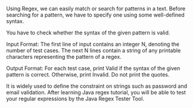 Using Regex, we can easily match or search for patterns in a text. Before searching for a pattern, we have to specify one using some well-defined syntax.

You have to check whether the syntax of the given pattern is valid.


Input Format:
The first line of input contains an integer N, denoting the number of test cases. The next N lines contain a string of any printable characters representing the pattern of a regex.


Output Format:
For each test case, print Valid if the syntax of the given pattern is correct. Otherwise, print Invalid. Do not print the quotes.



It is widely used to define the constraint on strings such as password and email validation. After learning Java regex tutorial, you will be able to test your regular expressions by the Java Regex Tester Tool.
